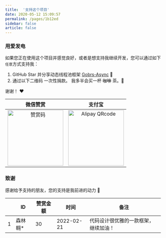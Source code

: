 ```yaml
---
title:  '支持这个项目'
date: 2020-05-12 15:09:57
permalink: /pages/1b12ed
sidebar: false
article: false
---
```


### 用爱发电
如果您正在使用这个项目并感觉良好，或者是想支持我继续开发，您可以通过如下`任意`方式支持我：

1. GitHub Star 并分享动态线程池框架 [Gobrs-Async](https://github.com/Memorydoc/gobrs-async-starter) :rocket:
2. 通过以下二维码 一次性捐款。 我多半会买一杯 ~~咖啡~~ 茶。:tea:

谢谢！ :heart:

| 微信赞赏 | 支付宝 |
| :---: |  :---: | 
| <img src="https://kevin-cloud-dubbo.oss-cn-beijing.aliyuncs.com/gobrs-async/1291646575401_.pic.jpg" alt="赞赏码" width=180> | <img src="https://kevin-cloud-dubbo.oss-cn-beijing.aliyuncs.com/gobrs-async/1301646575423_.pic.jpg" alt="Alipay QRcode" width=180> |

### 致谢

感谢给予支持的朋友，您的支持是我前进的动力 🎉



|      | ID      | 赞赏金额 |  时间       | 备注                                 |
| ---- | ------- | ---- | ---------- | ------------------------------------ |
| 1    | 森林翱* | 30   |  2022-02-21 | 代码设计很优雅的一款框架，继续加油！ |


